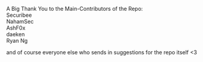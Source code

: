 A Big Thank You to the Main-Contributors of the Repo:<br>
Securibee<br>
NahamSec<br>
AshF0x<br>
daeken<br>
Ryan Ng

and of course everyone else who sends in suggestions for the repo itself <3

